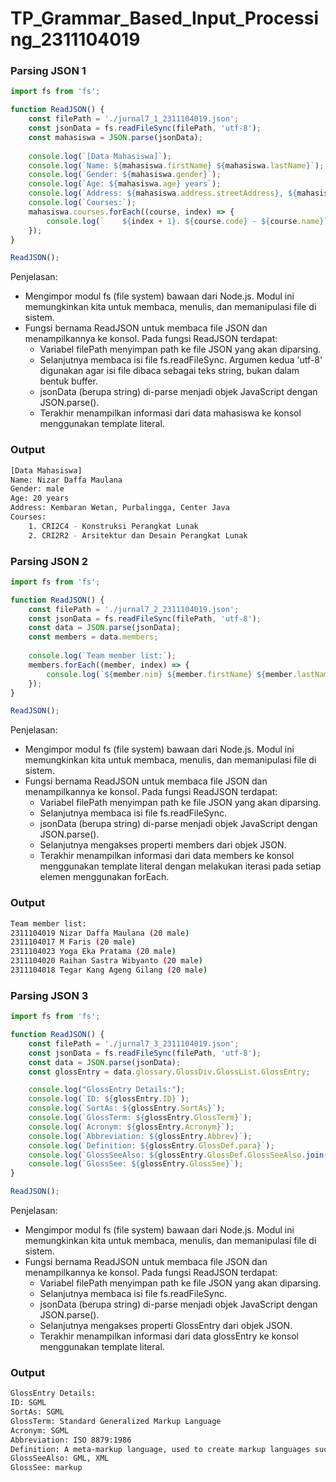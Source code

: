 # TP_Grammar_Based_Input_Processing_2311104019

### Parsing JSON 1

```js
import fs from 'fs';

function ReadJSON() {
    const filePath = './jurnal7_1_2311104019.json';     
    const jsonData = fs.readFileSync(filePath, 'utf-8');    
    const mahasiswa = JSON.parse(jsonData);
    
    console.log(`[Data Mahasiswa]`);
    console.log(`Name: ${mahasiswa.firstName} ${mahasiswa.lastName}`);
    console.log(`Gender: ${mahasiswa.gender}`);
    console.log(`Age: ${mahasiswa.age} years`);
    console.log(`Address: ${mahasiswa.address.streetAddress}, ${mahasiswa.address.city}, ${mahasiswa.address.state}`);
    console.log(`Courses:`);
    mahasiswa.courses.forEach((course, index) => {
        console.log(`    ${index + 1}. ${course.code} - ${course.name}`);
    });
}

ReadJSON();
```

Penjelasan:

- Mengimpor modul fs (file system) bawaan dari Node.js. Modul ini memungkinkan kita untuk membaca, menulis, dan memanipulasi file di sistem.
- Fungsi bernama ReadJSON untuk membaca file JSON dan menampilkannya ke konsol. Pada fungsi ReadJSON terdapat:
    - Variabel filePath menyimpan path ke file JSON yang akan diparsing.
    - Selanjutnya membaca isi file fs.readFileSync. Argumen kedua 'utf-8' digunakan agar isi file dibaca sebagai teks string, bukan dalam bentuk buffer.
    - jsonData (berupa string) di-parse menjadi objek JavaScript dengan JSON.parse().
    - Terakhir menampilkan informasi dari data mahasiswa ke konsol menggunakan template literal.

### Output

```bash
[Data Mahasiswa]
Name: Nizar Daffa Maulana
Gender: male
Age: 20 years
Address: Kembaran Wetan, Purbalingga, Center Java
Courses:
    1. CRI2C4 - Konstruksi Perangkat Lunak
    2. CRI2R2 - Arsitektur dan Desain Perangkat Lunak

```

### Parsing JSON 2

```js
import fs from 'fs';

function ReadJSON() {
    const filePath = './jurnal7_2_2311104019.json';    
    const jsonData = fs.readFileSync(filePath, 'utf-8');    
    const data = JSON.parse(jsonData);
    const members = data.members;
    
    console.log(`Team member list:`);
    members.forEach((member, index) => {
        console.log(`${member.nim} ${member.firstName} ${member.lastName} (${member.age} ${member.gender})`);
    });
}

ReadJSON();
```

Penjelasan:

- Mengimpor modul fs (file system) bawaan dari Node.js. Modul ini memungkinkan kita untuk membaca, menulis, dan memanipulasi file di sistem.
- Fungsi bernama ReadJSON untuk membaca file JSON dan menampilkannya ke konsol. Pada fungsi ReadJSON terdapat:
    - Variabel filePath menyimpan path ke file JSON yang akan diparsing.
    - Selanjutnya membaca isi file fs.readFileSync.
    - jsonData (berupa string) di-parse menjadi objek JavaScript dengan JSON.parse().
    - Selanjutnya mengakses properti members dari objek JSON.
    - Terakhir menampilkan informasi dari data members ke konsol menggunakan template literal dengan melakukan iterasi pada setiap elemen menggunakan forEach.

### Output

```bash
Team member list:
2311104019 Nizar Daffa Maulana (20 male)
2311104017 M Faris (20 male)
2311104023 Yoga Eka Pratama (20 male)
2311104020 Raihan Sastra Wibyanto (20 male)
2311104018 Tegar Kang Ageng Gilang (20 male)

```

### Parsing JSON 3

```js
import fs from 'fs';

function ReadJSON() {
    const filePath = './jurnal7_3_2311104019.json';     
    const jsonData = fs.readFileSync(filePath, 'utf-8');    
    const data = JSON.parse(jsonData);
    const glossEntry = data.glossary.GlossDiv.GlossList.GlossEntry;

    console.log("GlossEntry Details:");
    console.log(`ID: ${glossEntry.ID}`);
    console.log(`SortAs: ${glossEntry.SortAs}`);
    console.log(`GlossTerm: ${glossEntry.GlossTerm}`);
    console.log(`Acronym: ${glossEntry.Acronym}`);
    console.log(`Abbreviation: ${glossEntry.Abbrev}`);
    console.log(`Definition: ${glossEntry.GlossDef.para}`);
    console.log(`GlossSeeAlso: ${glossEntry.GlossDef.GlossSeeAlso.join(', ')}`);
    console.log(`GlossSee: ${glossEntry.GlossSee}`);
}

ReadJSON();
```

Penjelasan:

- Mengimpor modul fs (file system) bawaan dari Node.js. Modul ini memungkinkan kita untuk membaca, menulis, dan memanipulasi file di sistem.
- Fungsi bernama ReadJSON untuk membaca file JSON dan menampilkannya ke konsol. Pada fungsi ReadJSON terdapat:
    - Variabel filePath menyimpan path ke file JSON yang akan diparsing.
    - Selanjutnya membaca isi file fs.readFileSync.
    - jsonData (berupa string) di-parse menjadi objek JavaScript dengan JSON.parse().
    - Selanjutnya mengakses properti GlossEntry dari objek JSON.
    - Terakhir menampilkan informasi dari data glossEntry ke konsol menggunakan template literal.

### Output

```bash
GlossEntry Details:
ID: SGML
SortAs: SGML
GlossTerm: Standard Generalized Markup Language
Acronym: SGML
Abbreviation: ISO 8879:1986
Definition: A meta-markup language, used to create markup languages such as DocBook.
GlossSeeAlso: GML, XML
GlossSee: markup

```
